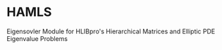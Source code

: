 # HAMLS
Eigensovler Module for HLIBpro's Hierarchical Matrices and Elliptic PDE Eigenvalue Problems
